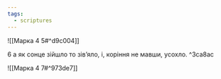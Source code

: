 ```yaml
---
tags:
  - scriptures
---
```


![[Марка 4 5#^d9c004]]

6 а як сонце зійшло то зів’яло, і, коріння не мавши, усохло. ^3ca8ac

![[Марка 4 7#^973de7]]